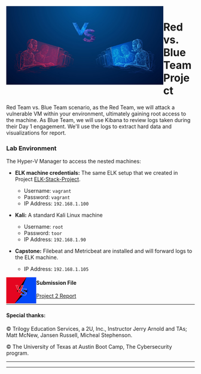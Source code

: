 <img align="left" width="420" height="210" src="https://github.com/Diablo5G/Red-vs-Blue-Project/blob/Master/Resources/Red-teaming-blue-teaming-1.jpg">

# Red vs. Blue Team Project 

Red Team vs. Blue Team scenario,
as the Red Team, we will attack a vulnerable VM within your environment, ultimately gaining root access to the machine. 
As Blue Team, we will use Kibana to review logs taken during their Day 1 engagement. We'll use the logs to extract hard data and visualizations for report.


### Lab Environment

The Hyper-V Manager to access the nested machines:

- **ELK machine credentials:** The same ELK setup that we created in Project [ELK-Stack-Project](https://github.com/Diablo5G/ELK-Stack-Project).
    - Username: `vagrant`
    - Password: `vagrant`
    - IP Address: `192.168.1.100`

- **Kali:** A standard Kali Linux machine
    - Username: `root`
    - Password: `toor`
    - IP Address: `192.168.1.90`

- **Capstone:** Filebeat and Metricbeat are installed and will forward logs to the ELK machine. 
   - IP Address: `192.168.1.105`


<img align="left" width="80" height="70" src="https://github.com/Diablo5G/Red-vs-Blue-Project/blob/Master/Resources/redblue.jpeg">

#### Submission File

[Project 2 Report](https://github.com/Diablo5G/Red-vs-Blue-Project/blob/Master/Resources/Project%202%20-%20Red%20Team%20Assessment%2C%20Analysis%20n'%20Hardening%20of%20a%20Vulnerable%20System.pdf)


---

#### Special thanks:

© Trilogy Education Services, a 2U, Inc., Instructor Jerry Arnold and TAs; Matt McNew, Jansen Russell, Micheal Stephenson.

© The University of Texas at Austin Boot Camp, The Cybersecurity program.

---
___




